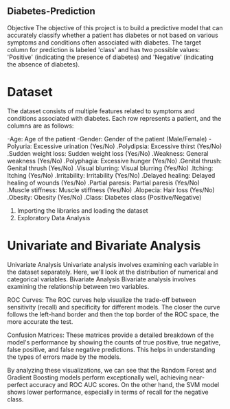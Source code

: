 ## Diabetes-Prediction
Objective
The objective of this project is to build a predictive model that can accurately classify whether a patient has diabetes or not based on various symptoms and conditions often associated with diabetes. The target column for prediction is labeled 'class' and has two possible values: 'Positive' (indicating the presence of diabetes) and 'Negative' (indicating the absence of diabetes).

# Dataset
The dataset consists of multiple features related to symptoms and conditions associated with diabetes. Each row represents a patient, and the columns are as follows:

-Age: Age of the patient
-Gender: Gender of the patient (Male/Female)
-Polyuria: Excessive urination (Yes/No)
.Polydipsia: Excessive thirst (Yes/No)
.Sudden weight loss: Sudden weight loss (Yes/No)
.Weakness: General weakness (Yes/No)
.Polyphagia: Excessive hunger (Yes/No)
.Genital thrush: Genital thrush (Yes/No)
.Visual blurring: Visual blurring (Yes/No)
.Itching: Itching (Yes/No)
.Irritability: Irritability (Yes/No)
.Delayed healing: Delayed healing of wounds (Yes/No)
.Partial paresis: Partial paresis (Yes/No)
.Muscle stiffness: Muscle stiffness (Yes/No)
.Alopecia: Hair loss (Yes/No)
.Obesity: Obesity (Yes/No)
.Class: Diabetes class (Positive/Negative)

1. Importing the libraries and loading the dataset
2. Exploratory Data Analysis

   
  # Univariate and Bivariate Analysis
Univariate Analysis
Univariate analysis involves examining each variable in the dataset separately. Here, we'll look at the distribution of numerical and categorical variables.
Bivariate Analysis
Bivariate analysis involves examining the relationship between two variables.

ROC Curves: The ROC curves help visualize the trade-off between sensitivity (recall) and specificity for different models. The closer the curve follows the left-hand border and then the top border of the ROC space, the more accurate the test.

Confusion Matrices: These matrices provide a detailed breakdown of the model's performance by showing the counts of true positive, true negative, false positive, and false negative predictions. This helps in understanding the types of errors made by the models.

By analyzing these visualizations, we can see that the Random Forest and Gradient Boosting models perform exceptionally well, achieving near-perfect accuracy and ROC AUC scores. On the other hand, the SVM model shows lower performance, especially in terms of recall for the negative class.

 
